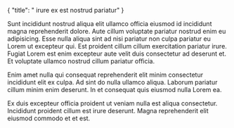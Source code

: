 {
  "title": " irure ex est nostrud pariatur"
}

Sunt incididunt nostrud aliqua elit ullamco officia eiusmod id incididunt magna reprehenderit dolore. Aute cillum voluptate pariatur nostrud enim eu adipisicing. Esse nulla aliqua sint ad nisi pariatur non culpa pariatur eu Lorem ut excepteur qui. Est proident cillum cillum exercitation pariatur irure. Fugiat Lorem est enim excepteur aute velit duis consectetur ad deserunt et. Et voluptate ullamco nostrud cillum pariatur officia.

Enim amet nulla qui consequat reprehenderit elit minim consectetur incididunt elit ex culpa. Ad sint do nulla ullamco aliqua. Laborum pariatur cillum minim enim deserunt. In et consequat quis eiusmod nulla Lorem ea.

Ex duis excepteur officia proident ut veniam nulla est aliqua consectetur. Incididunt proident cillum est irure deserunt. Magna reprehenderit elit eiusmod commodo et et est.
